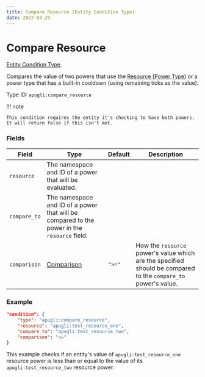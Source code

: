 ```yaml
---
title: Compare Resource (Entity Condition Type)
date: 2022-03-29
---
```


# Compare Resource

[Entity Condition Type](../entity_condition_types.md).

Compares the value of two powers that use the [Resource (Power Type)](https://origins.readthedocs.io/en/latest/types/power_types/resource/) or a power type that has a built-in cooldown (using remaining ticks as the value).

Type ID: `apugli:compare_resource`

!!! note

    This condition requires the entity it's checking to have both powers. It will return false if this isn't met.

### Fields

Field  | Type | Default | Description
-------|------|---------|-------------
`resource` | The namespace and ID of a power that will be evaluated.
`compare_to` | The namespace and ID of a power that will be compared to the power in the `resource` field.
`comparison` | [Comparison](https://origins.readthedocs.io/en/latest/types/data_types/comparison/)	| `">="` | How the `resource` power's value which are the specified should be compared to the `compare_to` power's value.

### Example
```json
"condition": {
    "type": "apugli:compare_resource",
    "resource": "apugli:test_resource_one",
    "compare_to": "apugli:test_resource_two",
    "comparison": "<="
}
```
This example checks if an entity's value of `apugli:test_resource_one` resource power is less than or equal to the value of its `apugli:test_resource_two` resource power.